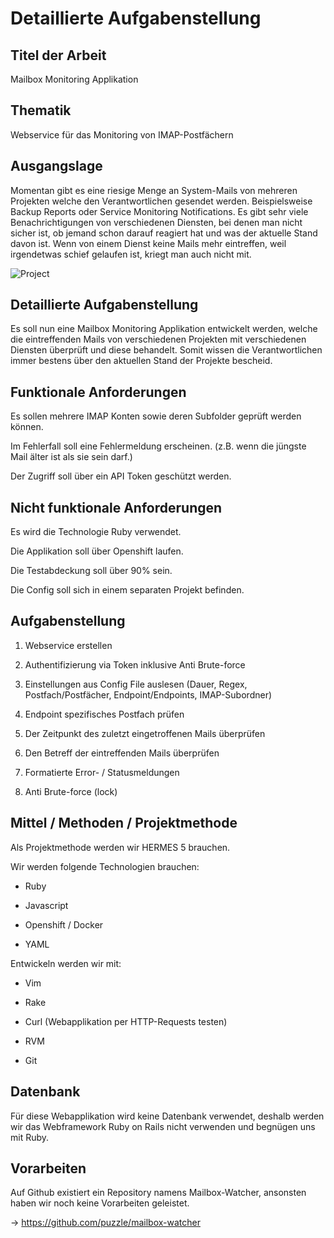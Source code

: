 # Detaillierte Aufgabenstellung

## Titel der Arbeit

Mailbox Monitoring Applikation

## Thematik

Webservice für das Monitoring von IMAP-Postfächern

## Ausgangslage

Momentan gibt es eine riesige Menge an System-Mails von mehreren Projekten welche den Verantwortlichen gesendet werden. Beispielsweise Backup Reports oder Service Monitoring Notifications. Es gibt sehr viele Benachrichtigungen von verschiedenen Diensten, bei denen man nicht sicher ist, ob jemand schon darauf reagiert hat und was der aktuelle Stand davon ist. Wenn von einem Dienst keine Mails mehr eintreffen, weil irgendetwas schief gelaufen ist, kriegt man auch nicht mit.

![Project](https://raw.githubusercontent.com/puzzle/mailbox-watcher/master/doc/konzeption/project.jpg)

## Detaillierte Aufgabenstellung

Es soll nun eine Mailbox Monitoring Applikation entwickelt werden, welche die eintreffenden Mails von verschiedenen Projekten mit verschiedenen Diensten überprüft und diese behandelt.
Somit wissen die Verantwortlichen immer bestens über den aktuellen Stand der Projekte bescheid.

## Funktionale Anforderungen

Es sollen mehrere IMAP Konten sowie deren Subfolder geprüft werden können.

Im Fehlerfall soll eine Fehlermeldung erscheinen.
(z.B. wenn die jüngste Mail älter ist als sie sein darf.)

Der Zugriff soll über ein API Token geschützt werden.

## Nicht funktionale Anforderungen

Es wird die Technologie Ruby verwendet.

Die Applikation soll über Openshift laufen.

Die Testabdeckung soll über 90% sein.

Die Config soll sich in einem separaten Projekt befinden.

## Aufgabenstellung

1. Webservice erstellen

2. Authentifizierung via Token inklusive Anti Brute-force

3. Einstellungen aus Config File auslesen (Dauer, Regex, Postfach/Postfächer, Endpoint/Endpoints, IMAP-Subordner)

4. Endpoint spezifisches Postfach prüfen

5. Der Zeitpunkt des zuletzt eingetroffenen Mails überprüfen

6. Den Betreff der eintreffenden Mails überprüfen

7. Formatierte Error- / Statusmeldungen

8. Anti Brute-force (lock)

## Mittel / Methoden / Projektmethode

Als Projektmethode werden wir HERMES 5 brauchen.
 
Wir werden folgende Technologien brauchen:

- Ruby

- Javascript

- Openshift / Docker

- YAML

Entwickeln werden wir mit:

- Vim

- Rake

- Curl (Webapplikation per HTTP-Requests testen)

- RVM

- Git

## Datenbank

Für diese Webapplikation wird keine Datenbank verwendet, deshalb werden wir das Webframework Ruby on Rails nicht verwenden und begnügen uns mit Ruby.

## Vorarbeiten

Auf Github existiert ein Repository namens Mailbox-Watcher, ansonsten haben wir noch keine Vorarbeiten geleistet.

-> https://github.com/puzzle/mailbox-watcher
